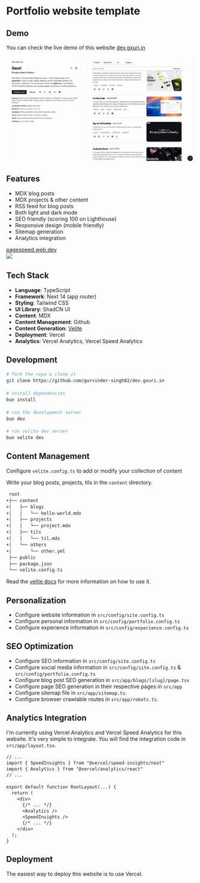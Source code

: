 # Portfolio website template

## Demo

You can check the live demo of this website [dev.gxuri.in](https://dev.gxuri.in)


![theme-toggle](./assets/dev.gif)


## Features

- MDX blog posts
- MDX projects & other content
- RSS feed for blog posts
- Both light and dark mode
- SEO friendly (scoring 100 on Lighthouse)
- Responsive design (mobile friendly)
- Sitemap generation
- Analytics integration

[pagespeed.web.dev <br /><img width="500px" src="https://github.com/rudrodip/rdsx.dev/assets/77154365/7e02fb43-4a0a-4959-b7e3-61df0ca82d0f" />](https://pagespeed.web.dev/analysis/https-www-rdsx-dev/5dbg63wkcn?form_factor=desktop)

## Tech Stack

- **Language**: TypeScript
- **Framework**: Next 14 (app router)
- **Styling**: Tailwind CSS
- **UI Library**: ShadCN UI
- **Content**: MDX
- **Content Management**: Github
- **Content Generation**: [Velite](https://velite.js.org/)
- **Deployment**: Vercel
- **Analytics**: Vercel Analytics, Vercel Speed Analytics

## Development

```bash
# fork the repo & clone it
git clone https://github.com/gurvinder-singh02/dev.gxuri.in

# install dependencies
bun install

# run the development server
bun dev

# run velite dev server
bun velite dev
```

## Content Management

Configure `velite.config.ts` to add or modify your collection of content

Write your blog posts, projects, tils in the `content` directory.

```bash
 root
+├── content
+│   ├── blogs
+│   │   └── hello-world.mdx
+│   ├── projects
+│   │   └── project.mdx
+│   ├── tils
+│   │   └── til.mdx
+│   └── others
+│       └── other.yml
 ├── public
 ├── package.json
 └── velite.config.ts
```

Read the [velite docs](https://velite.js.org/guide/quick-start) for more information on how to use it.

## Personalization

- Configure website information in `src/config/site.config.ts`
- Configure personal information in `src/config/portfolio.config.ts`
- Configure experience information in `src/config/experience.config.ts`

## SEO Optimization

- Configure SEO information in `src/config/site.config.ts`
- Configure social media information in `src/config/site.config.ts` & `src/config/portfolio.config.ts`
- Configure blog post SEO generation in `src/app/blogs/[slug]/page.tsx`
- Configure page SEO generation in their respective pages in `src/app`
- Configure sitemap file in `src/app/sitemap.ts`.
- Configure browser crawlable routes in `src/app/robots.ts`.

## Analytics Integration

I'm currently using Vercel Analytics and Vercel Speed Analytics for this website. It's very simple to integrate. You will find the integration code in `src/app/layout.tsx`.

```tsx
// ...
import { SpeedInsights } from "@vercel/speed-insights/next"
import { Analytics } from "@vercel/analytics/react"
// ...

export default function RootLayout(...) {
  return (
    <div>
      {/* ... */}
      <Analytics />
      <SpeedInsights />
      {/* ... */}
    </div>
  );
}
```

## Deployment

The easiest way to deploy this website is to use Vercel. 

